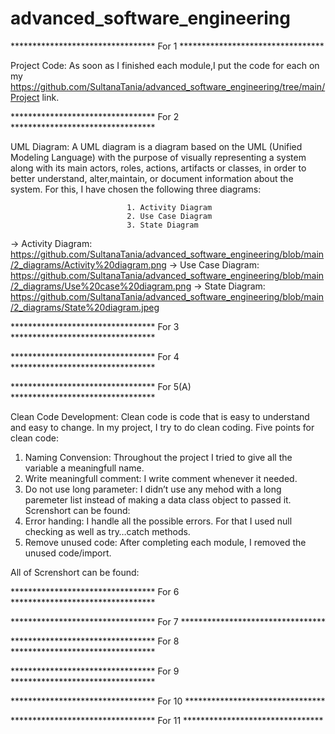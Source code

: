 # advanced_software_engineering

********************************* For 1 ********************************* 

Project Code: As soon as I finished each module,I put the code for each on my https://github.com/SultanaTania/advanced_software_engineering/tree/main/Project link.




********************************* For 2 ********************************* 

UML Diagram: A UML diagram is a diagram based on the UML (Unified Modeling Language) with the purpose of visually representing a system along with its main actors, roles, actions, artifacts or classes, in order to better understand, alter,maintain, or document information about the system. For this, I have chosen the following three diagrams:
                              
							  1. Activity Diagram
							  2. Use Case Diagram
							  3. State Diagram
							  
-> Activity Diagram: https://github.com/SultanaTania/advanced_software_engineering/blob/main/2_diagrams/Activity%20diagram.png
-> Use Case Diagram: https://github.com/SultanaTania/advanced_software_engineering/blob/main/2_diagrams/Use%20case%20diagram.png
-> State Diagram: https://github.com/SultanaTania/advanced_software_engineering/blob/main/2_diagrams/State%20diagram.jpeg






********************************* For 3 ********************************* 

********************************* For 4 ********************************* 

********************************* For 5(A) ********************************* 

Clean Code Development: Clean code is code that is easy to understand and easy to change. In my project, I try to do clean coding. 
Five points for clean code:
 
1.	Naming Convension: Throughout the project I tried to give all the variable a meaningfull name.
2.	Write meaningfull comment: I write comment whenever it needed. 
3.	Do not use long parameter: I didn’t use any mehod with a long paremeter list instead of making a data class object to passed it. Screnshort can be found: 
4.	Error handing: I handle all the possible errors. For that I used null checking as well as try…catch methods.
5.	Remove unused code: After completing each module, I removed the unused code/import. 

All of Screnshort can be found: 


********************************* For 6 ********************************* 

********************************* For 7 ********************************* 

********************************* For 8 *********************************
 
********************************* For 9 ********************************* 

********************************* For 10 ********************************

********************************* For 11 ********************************  

